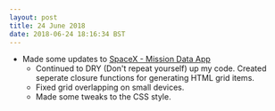```yaml
---
layout: post
title: 24 June 2018 
date: 2018-06-24 18:16:34 BST
---
```

+ Made some updates to [SpaceX - Mission Data App](https://jackwebdev.github.io/SpaceX-Mission-Data)
  - Continued to DRY (Don't repeat yourself) up my code. Created seperate closure functions for generating HTML grid items.
  - Fixed grid overlapping on small devices.
  - Made some tweaks to the CSS style.

